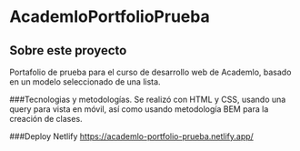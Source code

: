 # AcademloPortfolioPrueba

## Sobre este proyecto
Portafolio de prueba para el curso de desarrollo web de Academlo, basado en un modelo seleccionado de una lista. 

###Tecnologias y metodologías.
Se realizó con HTML y CSS, usando una query para vista en móvil, así como usando metodología BEM para la creación de clases.

###Deploy
Netlify https://academlo-portfolio-prueba.netlify.app/
